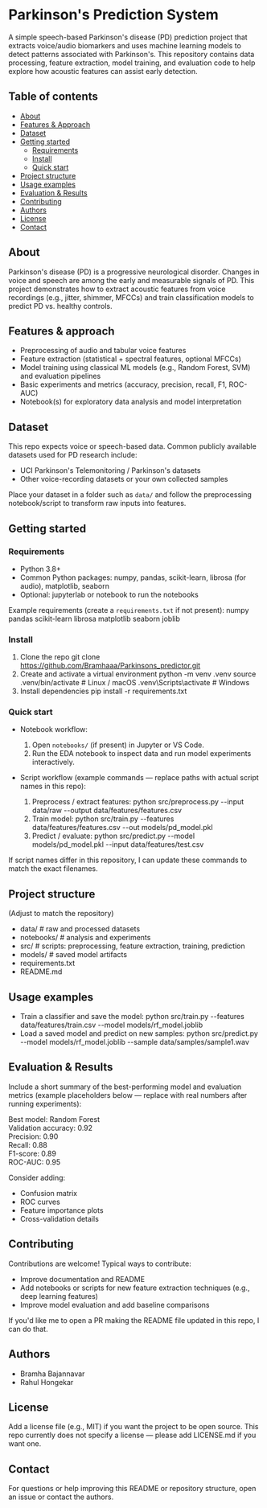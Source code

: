 # Parkinson's Prediction System

A simple speech-based Parkinson's disease (PD) prediction project that extracts voice/audio biomarkers and uses machine learning models to detect patterns associated with Parkinson's. This repository contains data processing, feature extraction, model training, and evaluation code to help explore how acoustic features can assist early detection.

## Table of contents
- [About](#about)
- [Features & Approach](#features--approach)
- [Dataset](#dataset)
- [Getting started](#getting-started)
  - [Requirements](#requirements)
  - [Install](#install)
  - [Quick start](#quick-start)
- [Project structure](#project-structure)
- [Usage examples](#usage-examples)
- [Evaluation & Results](#evaluation--results)
- [Contributing](#contributing)
- [Authors](#authors)
- [License](#license)
- [Contact](#contact)

## About
Parkinson's disease (PD) is a progressive neurological disorder. Changes in voice and speech are among the early and measurable signals of PD. This project demonstrates how to extract acoustic features from voice recordings (e.g., jitter, shimmer, MFCCs) and train classification models to predict PD vs. healthy controls.

## Features & approach
- Preprocessing of audio and tabular voice features
- Feature extraction (statistical + spectral features, optional MFCCs)
- Model training using classical ML models (e.g., Random Forest, SVM) and evaluation pipelines
- Basic experiments and metrics (accuracy, precision, recall, F1, ROC-AUC)
- Notebook(s) for exploratory data analysis and model interpretation

## Dataset
This repo expects voice or speech-based data. Common publicly available datasets used for PD research include:
- UCI Parkinson's Telemonitoring / Parkinson's datasets
- Other voice-recording datasets or your own collected samples

Place your dataset in a folder such as `data/` and follow the preprocessing notebook/script to transform raw inputs into features.

## Getting started

### Requirements
- Python 3.8+
- Common Python packages: numpy, pandas, scikit-learn, librosa (for audio), matplotlib, seaborn
- Optional: jupyterlab or notebook to run the notebooks

Example requirements (create a `requirements.txt` if not present):
numpy
pandas
scikit-learn
librosa
matplotlib
seaborn
joblib

### Install
1. Clone the repo
   git clone https://github.com/Bramhaaa/Parkinsons_predictor.git
2. Create and activate a virtual environment
   python -m venv .venv
   source .venv/bin/activate  # Linux / macOS
   .venv\Scripts\activate     # Windows
3. Install dependencies
   pip install -r requirements.txt

### Quick start
- Notebook workflow:
  1. Open `notebooks/` (if present) in Jupyter or VS Code.
  2. Run the EDA notebook to inspect data and run model experiments interactively.

- Script workflow (example commands — replace paths with actual script names in this repo):
  1. Preprocess / extract features:
     python src/preprocess.py --input data/raw --output data/features/features.csv
  2. Train model:
     python src/train.py --features data/features/features.csv --out models/pd_model.pkl
  3. Predict / evaluate:
     python src/predict.py --model models/pd_model.pkl --input data/features/test.csv

If script names differ in this repository, I can update these commands to match the exact filenames.

## Project structure
(Adjust to match the repository)
- data/              # raw and processed datasets
- notebooks/         # analysis and experiments
- src/               # scripts: preprocessing, feature extraction, training, prediction
- models/            # saved model artifacts
- requirements.txt
- README.md

## Usage examples
- Train a classifier and save the model:
  python src/train.py --features data/features/train.csv --model models/rf_model.joblib
- Load a saved model and predict on new samples:
  python src/predict.py --model models/rf_model.joblib --sample data/samples/sample1.wav

## Evaluation & Results
Include a short summary of the best-performing model and evaluation metrics (example placeholders below — replace with real numbers after running experiments):

Best model: Random Forest  
Validation accuracy: 0.92  
Precision: 0.90  
Recall: 0.88  
F1-score: 0.89  
ROC-AUC: 0.95

Consider adding:
- Confusion matrix
- ROC curves
- Feature importance plots
- Cross-validation details

## Contributing
Contributions are welcome! Typical ways to contribute:
- Improve documentation and README
- Add notebooks or scripts for new feature extraction techniques (e.g., deep learning features)
- Improve model evaluation and add baseline comparisons

If you'd like me to open a PR making the README file updated in this repo, I can do that.

## Authors
- Bramha Bajannavar
- Rahul Hongekar

## License
Add a license file (e.g., MIT) if you want the project to be open source. This repo currently does not specify a license — please add LICENSE.md if you want one.

## Contact
For questions or help improving this README or repository structure, open an issue or contact the authors.
